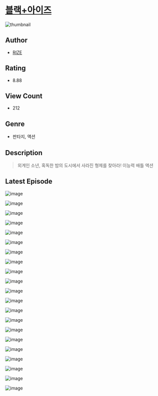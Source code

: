 # [블랙+아이즈](https://comic.naver.com/bestChallenge/list?titleId=810153)
![thumbnail](https://image-comic.pstatic.net/user_contents_data/challenge_comic/2023/05/25/366799/upload_3617575990779524918_480x623.jpeg)

## Author
- [RIZE](https://comic.naver.com/artistTitle?id=366799)

## Rating
- 8.88

## View Count
- 212

## Genre
- 판타지, 액션

## Description
> 외계인 소년, 혹독한 밤의 도시에서 사라진 형제를 찾아라! 이능력 배틀 액션


## Latest Episode
![image](https://image-comic.pstatic.net/user_contents_data/challenge_comic/2023/05/25/366799/upload_7005125161363255398.jpeg)

![image](https://image-comic.pstatic.net/user_contents_data/challenge_comic/2023/05/26/366799/upload_3833186951643674725.jpeg)

![image](https://image-comic.pstatic.net/user_contents_data/challenge_comic/2023/05/25/366799/upload_7220736063074362679.jpeg)

![image](https://image-comic.pstatic.net/user_contents_data/challenge_comic/2023/05/25/366799/upload_7017844492312535350.jpeg)

![image](https://image-comic.pstatic.net/user_contents_data/challenge_comic/2023/05/25/366799/upload_3906083447401308722.jpeg)

![image](https://image-comic.pstatic.net/user_contents_data/challenge_comic/2023/05/25/366799/upload_3761694481631961443.jpeg)

![image](https://image-comic.pstatic.net/user_contents_data/challenge_comic/2023/05/26/366799/upload_3545240210935068003.jpeg)

![image](https://image-comic.pstatic.net/user_contents_data/challenge_comic/2023/05/25/366799/upload_4134920391505295461.jpeg)

![image](https://image-comic.pstatic.net/user_contents_data/challenge_comic/2023/05/26/366799/upload_3544957851077718370.jpeg)

![image](https://image-comic.pstatic.net/user_contents_data/challenge_comic/2023/05/25/366799/upload_7234527457233613105.jpeg)

![image](https://image-comic.pstatic.net/user_contents_data/challenge_comic/2023/05/25/366799/upload_4063435668731606839.jpeg)

![image](https://image-comic.pstatic.net/user_contents_data/challenge_comic/2023/05/25/366799/upload_7016948197132482611.jpeg)

![image](https://image-comic.pstatic.net/user_contents_data/challenge_comic/2023/05/25/366799/upload_3472947536864620852.jpeg)

![image](https://image-comic.pstatic.net/user_contents_data/challenge_comic/2023/05/25/366799/upload_7219889667525652535.jpeg)

![image](https://image-comic.pstatic.net/user_contents_data/challenge_comic/2023/05/25/366799/upload_7076624169100980835.jpeg)

![image](https://image-comic.pstatic.net/user_contents_data/challenge_comic/2023/05/26/366799/upload_3919596466644411440.jpeg)

![image](https://image-comic.pstatic.net/user_contents_data/challenge_comic/2023/05/25/366799/upload_4051050959573508656.jpeg)

![image](https://image-comic.pstatic.net/user_contents_data/challenge_comic/2023/05/26/366799/upload_3689071742928894006.jpeg)

![image](https://image-comic.pstatic.net/user_contents_data/challenge_comic/2023/05/26/366799/upload_7364846887396009523.jpeg)

![image](https://image-comic.pstatic.net/user_contents_data/challenge_comic/2023/05/26/366799/upload_7377793620468983345.jpeg)

![image](https://image-comic.pstatic.net/user_contents_data/challenge_comic/2023/05/26/366799/upload_7017229680595527266.jpeg)
